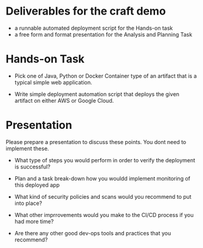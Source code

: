 
# Deliverables for the craft demo
- a runnable automated deployment script for the Hands-on task
- a free form and format presentation for the Analysis and Planning Task


# Hands-on Task

- Pick one of Java, Python or Docker Container type of an artifact  that is a typical simple web application.

- Write simple deployment automation script that deploys the given artifact on either AWS or Google Cloud.


#  Presentation

Please prepare a presentation to discuss these points. You dont need to implement these.

- What type of steps you would perform in order to verify the deployment is successful?

- Plan and a task break-down how you wouldd implement monitoring of this deployed app

- What kind of security policies and scans would you recommend to put into place?

- What other imprrovements would you make to the CI/CD process if you had more time?

- Are there any other good dev-ops tools and practices that you recommend?
